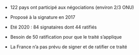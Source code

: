 - 122 pays ont participé aux négociations (environ 2/3 ONU)
- Proposé à la signature en 2017
- Eté 2020 : 84 signataires dont 44 ratifiés

- Besoin de 50 ratification pour que le traité s’applique
- La France n’a pas prévu de signer et de ratifier ce traité